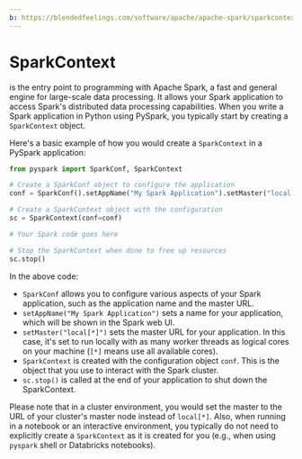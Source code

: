 ```yaml
---
b: https://blendedfeelings.com/software/apache/apache-spark/sparkcontext.md
---
```


# SparkContext
is the entry point to programming with Apache Spark, a fast and general engine for large-scale data processing. It allows your Spark application to access Spark's distributed data processing capabilities. When you write a Spark application in Python using PySpark, you typically start by creating a `SparkContext` object.

Here's a basic example of how you would create a `SparkContext` in a PySpark application:

```python
from pyspark import SparkConf, SparkContext

# Create a SparkConf object to configure the application
conf = SparkConf().setAppName("My Spark Application").setMaster("local[*]")

# Create a SparkContext object with the configuration
sc = SparkContext(conf=conf)

# Your Spark code goes here

# Stop the SparkContext when done to free up resources
sc.stop()
```

In the above code:

- `SparkConf` allows you to configure various aspects of your Spark application, such as the application name and the master URL.
- `setAppName("My Spark Application")` sets a name for your application, which will be shown in the Spark web UI.
- `setMaster("local[*]")` sets the master URL for your application. In this case, it's set to run locally with as many worker threads as logical cores on your machine (`[*]` means use all available cores).
- `SparkContext` is created with the configuration object `conf`. This is the object that you use to interact with the Spark cluster.
- `sc.stop()` is called at the end of your application to shut down the SparkContext.

Please note that in a cluster environment, you would set the master to the URL of your cluster's master node instead of `local[*]`. Also, when running in a notebook or an interactive environment, you typically do not need to explicitly create a `SparkContext` as it is created for you (e.g., when using `pyspark` shell or Databricks notebooks).